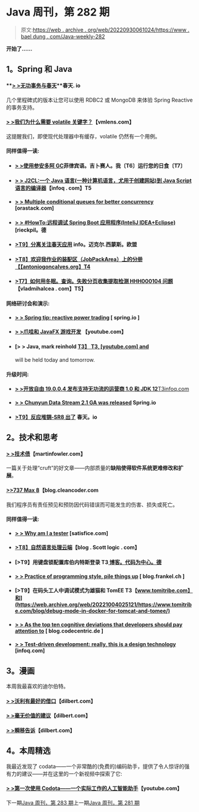 # Java 周刊，第 282 期

> 原文:[https://web . archive . org/web/20220930061024/https://www . bael dung . com/Java-weekly-282](https://web.archive.org/web/20220930061024/https://www.baeldung.com/java-weekly-282)

**开始了……**

## **1。Spring 和 Java**

#### **[> >无功事务与春天](https://web.archive.org/web/20221004025121/https://spring.io/blog/2019/05/16/reactive-transactions-with-spring)**春天. io

几个里程碑式的版本让您可以使用 RDBC2 或 MongoDB 来体验 Spring Reactive 的事务支持。

#### [**> >我们为什么需要 volatile 关键字？**](https://web.archive.org/web/20221004025121/https://vmlens.com/articles/cp/why_volatile/)【vmlens.com】

这提醒我们，即使现代处理器中有缓存，volatile 仍然有一个用例。

#### **同样值得一读:**

*   #### [**> >使用参安多阿 GC**](https://web.archive.org/web/20221004025121/https://filippobuletto.github.io/eclipse-shenandoah/)菲律宾语。吉卜赛人。我〔T6〕运行您的日食〔T7〕

*   #### [**> > J2CL:一个 Java 语言(一种计算机语言，尤用于创建网站)到 Java Script 语言的编译器**](https://web.archive.org/web/20221004025121/https://www.infoq.com/news/2019/05/j2cl-java-javascript-transpiler/?utm_campaign=infoq_content&utm_source=infoq&utm_medium=feed&utm_term=Java)【infoq . com】T5

*   #### [**> > Multiple conditional queues for better concurrency**](https://web.archive.org/web/20221004025121/http://orastack.com/multiple_condition_queues_for_better_concurrency.html) [orastack.com]

*   #### [**> > #HowTo:远程调试 Spring Boot 应用程序(InteliJ IDEA+Eclipse)**](https://web.archive.org/web/20221004025121/https://rieckpil.de/howto-remote-debug-spring-boot-applications-intellij-idea-eclipse/)[rieckpil。德

*   #### **[>T9】分离关注春天应用](https://web.archive.org/web/20221004025121/https://info.michael-simons.eu/2019/05/17/separation-of-concerns-in-spring-applications/)** info。迈克尔.西蒙斯。欧盟

*   #### [**>T8】欢迎我作业的装配区（JobPackArea）上的分册**【【antoniogoncalves.org】T4](https://web.archive.org/web/20221004025121/https://antoniogoncalves.org/2019/05/20/welcome-my-fascicle-on-jpa/)

*   #### **[>T7】如何用冬眠。查询。失败分页收集提取检测 HHH000104 问题](https://web.archive.org/web/20221004025121/https://vladmihalcea.com/hibernate-query-fail-on-pagination-over-collection-fetch/)**【vladmihalcea . com】T5】

#### **网络研讨会和演示:**

*   #### **[> > Spring tip: reactive power trading](https://web.archive.org/web/20221004025121/https://spring.io/blog/2019/05/22/spring-tips-reactive-transactions)** [ spring.io ]

*   #### **[> >爪哇和 JavaFX 游戏开发](https://web.archive.org/web/20221004025121/https://www.youtube.com/watch?v=gj0yKmsKwvc)** 【youtube.com】

*   #### **[> > Java, mark reinhold [T3】 T3, [youtube.com] and](https://web.archive.org/web/20221004025121/https://www.youtube.com/watch?v=kpio9jFhpD8)**

    will be held today and tomorrow.

#### **升级时间:**

*   [**> >开放自由 19.0.0.4 发布支持无功流的运营商 1.0 和 JDK 12**T3infoq.com](https://web.archive.org/web/20221004025121/https://www.infoq.com/news/2019/05/openliberty-releases-19.4?utm_campaign=infoq_content&utm_source=infoq&utm_medium=feed&utm_term=Java)
*   #### **[> > Chunyun Data Stream 2.1 GA was released](https://web.archive.org/web/20221004025121/https://spring.io/blog/2019/05/21/spring-cloud-data-flow-2-1-ga-released)** Spring.io

*   #### [**>T9】反应堆锎-SR8 出了**](https://web.archive.org/web/20221004025121/https://spring.io/blog/2019/05/15/reactor-californium-sr8-is-out) 春天。io

## **2。技术和思考**

#### [**> >技术债**](https://web.archive.org/web/20221004025121/https://martinfowler.com/bliki/TechnicalDebt.html)【martinfowler.com】

一篇关于处理“cruft”的好文章——内部质量的**缺陷使得软件系统更难修改和扩展**。

#### **[>>737 Max 8](https://web.archive.org/web/20221004025121/http://blog.cleancoder.com/uncle-bob/2019/05/18/737-Max-8.html)**【blog.cleancoder.com

我们程序员有责任预见和预防因代码错误而可能发生的伤害、损失或死亡。

#### **同样值得一读:**

*   #### **[> > Why am I a tester](https://web.archive.org/web/20221004025121/https://www.satisfice.com/blog/archives/40351)** [satisfice.com]

*   #### [**>T8】自然语言处理云端**](https://web.archive.org/web/20221004025121/https://blog.scottlogic.com/2019/05/11/spacy-ner.html)【blog . Scott logic . com】

*   #### [**>T9】用键盘锁**配置库伯内特斯登录 T3[ 博客。代码为中心。德](https://web.archive.org/web/20221004025121/https://blog.codecentric.de/en/2019/05/configuring-kubernetes-login-keycloak/)

*   #### [**> > Practice of programming style, pile things up**](https://web.archive.org/web/20221004025121/https://blog.frankel.ch/exercises-programming-style/2/) [ blog.frankel.ch ]

*   #### [**>T9】在码头工人中调试模式为雄猫和 TomEE** T3【www.tomitribe.com】和](https://web.archive.org/web/20221004025121/https://www.tomitribe.com/blog/debug-mode-in-docker-for-tomcat-and-tomee/)

*   #### **[> > As the top ten cognitive deviations that developers should pay attention to](https://web.archive.org/web/20221004025121/https://blog.codecentric.de/en/2019/05/ten-cognitive-biases-to-look-out-for-as-a-developer/)** [ blog.codecentric.de ]

*   #### [**> > Test-driven development: really, this is a design technology**](https://web.archive.org/web/20221004025121/https://www.infoq.com/articles/test-driven-design-java/) [infoq.com]

## **3。漫画**

本周我最喜欢的迪尔伯特。

#### [**> >沃利有最好的借口**](https://web.archive.org/web/20221004025121/https://dilbert.com/strip/2019-05-22)【dilbert.com】

#### [**> >毫无价值的建议**](https://web.archive.org/web/20221004025121/https://dilbert.com/strip/2019-05-21)【dilbert.com】

#### [**> >瞬移告诉**](https://web.archive.org/web/20221004025121/https://dilbert.com/strip/2019-05-16)【dilbert.com】

## **4。本周精选**

我最近发现了 codata——一个非常酷的(免费的)编码助手，提供了令人惊讶的强有力的建议——并在这里的一个新视频中探索了它:

#### **[> >第一次使用 Codota——一个实际工作的人工智能助手](https://web.archive.org/web/20221004025121/https://youtu.be/T_wTs95wsl4)**【youtube.com】

下一期[Java 周刊，第 283 期](/web/20221004025121/https://www.baeldung.com/java-weekly-283)上一期[Java 周刊，第 281 期](/web/20221004025121/https://www.baeldung.com/java-weekly-281)
